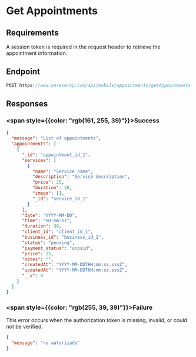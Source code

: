 # Get Appointments


## Requirements

A session token is required in the request header to retrieve the appointment information.


## Endpoint
```typescript
POST https://www.onreservy.com/api/mobile/appointments/getAppointments
```



## Responses

### <span style={{color: "rgb(161, 255, 39)"}}>Success</span>

```json
{
  "message": "List of appointments",
  "appointments": [
    {
      "_id": "appointment_id_1",
      "services": [
        {
          "name": "Service name",
          "description": "Service description",
          "price": 25,
          "duration": 30,
          "image": [],
          "_id": "service_id_1"
        }
      ],
      "date": "YYYY-MM-DD",
      "time": "HH:mm:ss",
      "duration": 30,
      "client_id": "client_id_1",
      "business_id": "business_id_1",
      "status": "pending",
      "payment_status": "unpaid",
      "price": 25,
      "notes": "",
      "createdAt": "YYYY-MM-DDTHH:mm:ss.sssZ",
      "updatedAt": "YYYY-MM-DDTHH:mm:ss.sssZ",
      "__v": 0
    }
  ]
}
```

### <span style={{color: "rgb(255, 39, 39)"}}>Failure</span>

This error occurs when the authorization token is missing, invalid, or could not be verified.

```json
{
  "message": "no autorizado"
}
```

